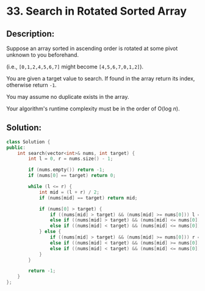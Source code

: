 # 33. Search in Rotated Sorted Array

## Description:

Suppose an array sorted in ascending order is rotated at some pivot unknown to you beforehand.

(i.e., `[0,1,2,4,5,6,7]` might become `[4,5,6,7,0,1,2]`).

You are given a target value to search. If found in the array return its index, otherwise return `-1`.

You may assume no duplicate exists in the array.

Your algorithm's runtime complexity must be in the order of O(log *n*).

## Solution:

```c++
class Solution {
public:
    int search(vector<int>& nums, int target) {
        int l = 0, r = nums.size() - 1;

        if (nums.empty()) return -1;
        if (nums[0] == target) return 0;

        while (l <= r) {
            int mid = (l + r) / 2;
            if (nums[mid] == target) return mid;

            if (nums[0] > target) {
                if ((nums[mid] > target) && (nums[mid] >= nums[0])) l = mid + 1;
                else if ((nums[mid] > target) && (nums[mid] <= nums[0])) r = mid - 1;
                else if ((nums[mid] < target) && (nums[mid] <= nums[0])) l = mid + 1;
            } else {
                if ((nums[mid] > target) && (nums[mid] >= nums[0])) r = mid - 1;
                else if ((nums[mid] < target) && (nums[mid] >= nums[0])) l = mid + 1;
                else if ((nums[mid] < target) && (nums[mid] <= nums[0])) r = mid - 1;
            }
        }

        return -1;
    }
};
```

<!-- remark：

-  -->
